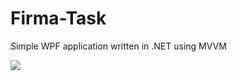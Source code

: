 # Firma-Task
Simple WPF application written in .NET using MVVM


![](https://github.com/El-Patron-Salan/Firma-Task/actions/workflows/build.yml/badge.svg)
